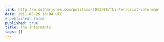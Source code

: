 ```yaml
---
link: http://m.motherjones.com/politics/2011/08/fbi-terrorist-informants
date: 2011-08-26 16:04 UTC
# published: false
published: true
title: The Informants
tags: []
---
```



